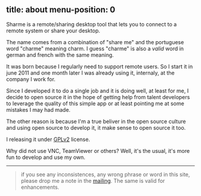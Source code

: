 title: about
menu-position: 0
---

Sharme is a remote/sharing desktop tool that lets you to connect
to a remote system or share your desktop.

The name comes from a combination of "share me" and the
portuguese word "charme" meaning charm. I guess "charme"
is also a *valid* word in german and french with the same meaning.

It was born because I regularly need to support remote users.
So I start it in june 2011 and one month later I was already using it,
internaly, at the company I work for.

Since I developed it to do a single job and it is doing
well, at least for me, I decide to open source it in the hope
of getting help from talent developers to leverage the quality
of this simple app or at least pointing me at some mistakes I may had
made.

The other reason is because I'm a true beliver in the open source
culture and using open source to develop it, it make sense to open
source it too.

I releasing it under [GPLv2](http://www.gnu.org/licenses/gpl-2.0.html) license.

Why did not use VNC, TeamViewer or others?
Well, it's the usual, it's more fun to develop and use my own.

***

> if you see any inconsistences, any wrong phrase or word in this site, please drop me a
note in the [mailing](http://groups.google.com/group/sharme). The same is valid for enhancements.
